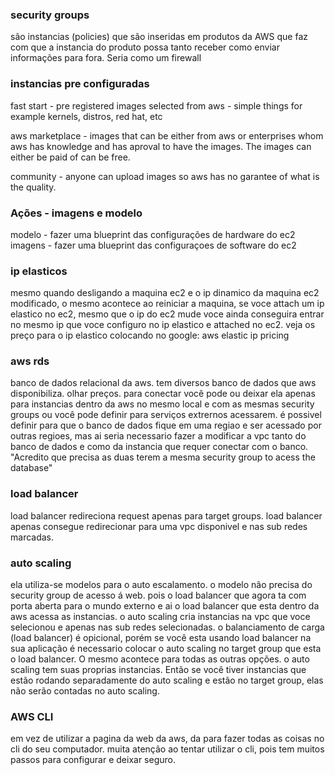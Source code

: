 ### security groups

são instancias (policies) que são inseridas em produtos da AWS que faz com que a instancia do produto possa tanto receber como enviar informações para fora. Seria como um firewall

### instancias pre configuradas

fast start - pre registered images selected from aws - simple things for example kernels, distros, red hat, etc

aws marketplace - images that can be either from aws or enterprises whom aws has knowledge and has aproval to have the images. The images can either be paid of can be free.

community - anyone can upload images so aws has no garantee of what is the quality.

### Ações - imagens e modelo

modelo - fazer uma blueprint das configurações de hardware do ec2
imagens - fazer uma blueprint das configuraçoes de software do ec2

### ip elasticos

mesmo quando desligando a maquina ec2 e o ip dinamico da maquina ec2 modificado, o mesmo acontece ao reiniciar a maquina, se voce attach um ip elastico no ec2, mesmo que o ip do ec2 mude voce ainda conseguira entrar no mesmo ip que voce configuro no ip elastico e attached no ec2. veja os preço para o ip elastico colocando no google: aws elastic ip pricing

### aws rds

banco de dados relacional da aws. tem diversos banco de dados que aws disponibiliza. olhar preços.
para conectar você pode ou deixar ela apenas para instancias dentro da aws no mesmo local e com as mesmas security groups ou você pode definir para serviços extrernos acessarem.
é possivel definir para que o banco de dados fique em uma regiao e ser acessado por outras regioes, mas ai seria necessario fazer a modificar a vpc tanto do banco de dados e como da instancia que requer conectar com o banco. "Acredito que precisa as duas terem a mesma security group to acess the database"

### load balancer

load balancer redireciona request apenas para target groups. 
load balancer apenas consegue redirecionar para uma vpc disponivel e nas sub redes marcadas.

### auto scaling

ela utiliza-se modelos para o auto escalamento.
o modelo não precisa do security group de acesso á web. pois o load balancer que agora ta com porta aberta para o mundo externo e ai o load balancer que esta dentro da aws acessa as instancias.
o auto scaling cria instancias na vpc que voce selecionou e apenas nas sub redes selecionadas.
o balanciamento de carga (load balancer) é opicional, porém se você esta usando load balancer na sua aplicação é necessario colocar o auto scaling no target group que esta o load balancer. O mesmo acontece para todas as outras opções.
o auto scaling tem suas proprias instancias. Então se você tiver instancias que estão rodando separadamente do auto scaling e estão no target group, elas não serão contadas no auto scaling.

### AWS CLI

em vez de utilizar a pagina da web da aws, da para fazer todas as coisas no cli do seu computador.
muita atenção ao tentar utilizar o cli, pois tem muitos passos para configurar e deixar seguro.